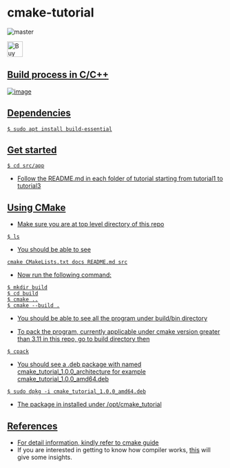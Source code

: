 # cmake-tutorial

![master](https://github.com/pllee4/cmake-tutorial/actions/workflows/build_and_pack.yml/badge.svg)
<!-- [![Quality Gate Status](https://sonarcloud.io/api/project_badges/measure?project=cmake-tutorial&metric=alert_status)](https://sonarcloud.io/summary/new_code?id=cmake-tutorial)
[![Reliability Rating](https://sonarcloud.io/api/project_badges/measure?project=cmake-tutorial&metric=reliability_rating)](https://sonarcloud.io/summary/new_code?id=cmake-tutorial) -->
<a href='https://ko-fi.com/pinloon' target='_blank'><img height='36' style='border:0px;height:36px;' src='https://az743702.vo.msecnd.net/cdn/kofi3.png?v=0' border='0' alt='Buy Me a Coffee at ko-fi.com' />
## Build process in C/C++

![image](https://user-images.githubusercontent.com/42335542/126165099-c37f4bdd-91a2-4736-9a7a-fd1a19d82c5d.png)

## Dependencies

```
$ sudo apt install build-essential
```

## Get started

```
$ cd src/app
```

- Follow the README.md in each folder of tutorial starting from tutorial1 to tutorial3

## Using CMake

- Make sure you are at top level directory of this repo
  
```
$ ls
```

- You should be able to see

```
cmake CMakeLists.txt docs README.md src
```

- Now run the following command:
  
```
$ mkdir build
$ cd build
$ cmake ..
$ cmake --build .
```

- You should be able to see all the program under build/bin directory

- To pack the program, currently applicable under cmake version greater than 3.11 in this repo,
  go to build directory then

```
$ cpack
```

- You should see a .deb package with named cmake_tutorial_1.0.0_architecture for example
  cmake_tutorial_1.0.0_amd64.deb
```
$ sudo dpkg -i cmake_tutorial_1.0.0_amd64.deb
```

- The package in installed under /opt/cmake_tutorial

## References
- For detail information, kindly refer to [cmake guide](https://cmake.org/cmake/help/latest/guide/tutorial/index.html)
- If you are interested in getting to know how compiler works, [this](https://www.youtube.com/watch?v=4V9QWHjRPMc) will give some insights.
